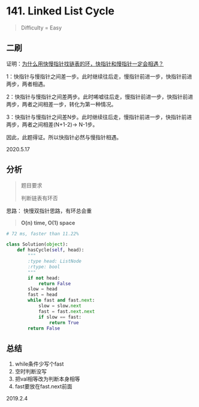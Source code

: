 # 141. Linked List Cycle
> Difficulty = Easy

## 二刷

证明：[为什么用快慢指针找链表的环，快指针和慢指针一定会相遇？](https://www.zhihu.com/question/23208893)

1：快指针与慢指针之间差一步。此时继续往后走，慢指针前进一步，快指针前进两步，两者相遇。

2：快指针与慢指针之间差两步。此时唏嘘往后走，慢指针前进一步，快指针前进两步，两者之间相差一步，转化为第一种情况。

3：快指针与慢指针之间差N步。此时继续往后走，慢指针前进一步，快指针前进两步，两者之间相差(N+1-2)-> N-1步。

因此，此题得证。所以快指针必然与慢指针相遇。

2020.5.17

## 分析

> 题目要求
> 
> 判断链表有环否

思路：
快慢双指针思路，有环总会重



> **O(n) time, O(1) space**

```python
# 72 ms, faster than 11.22%

class Solution(object):
    def hasCycle(self, head):
        """
        :type head: ListNode
        :rtype: bool
        """
        if not head:
        	return False
        slow = head
        fast = head
        while fast and fast.next:
        	slow = slow.next
        	fast = fast.next.next
        	if slow == fast:
        		return True
        return False
```

## 总结

1. while条件少写个fast
2. 空时判断没写
3. 把val相等改为判断本身相等
4. fast要放在fast.next前面

2019.2.4